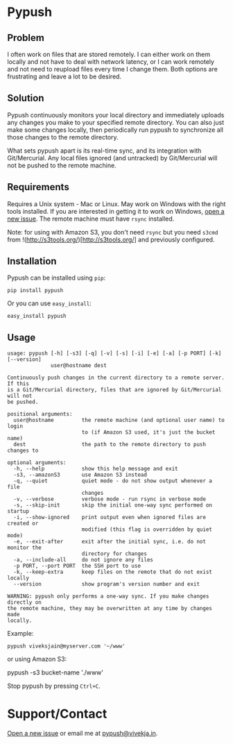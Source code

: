 Pypush
======

Problem
-------
I often work on files that are stored remotely. I can either work on them
locally and not have to deal with network latency, or I can work remotely and
not need to reupload files every time I change them. Both options are
frustrating and leave a lot to be desired.

Solution
--------
Pypush continuously monitors your local directory and immediately uploads any
changes you make to your specified remote directory. You can also just make some
changes locally, then periodically run pypush to synchronize all those changes
to the remote directory.

What sets pypush apart is its real-time sync, and its integration with
Git/Mercurial. Any local files ignored (and untracked) by Git/Mercurial will not
be pushed to the remote machine.

Requirements
------------
Requires a Unix system - Mac or Linux. May work on Windows with the right tools
installed. If you are interested in getting it to work on Windows, [open a new
issue](https://github.com/viveksjain/pypush/issues/new). The remote machine must
have `rsync` installed.

Note: for using with Amazon S3, you don't need `rsync` but you need `s3cmd` from
!(http://s3tools.org/)[http://s3tools.org/] and previously configured.

Installation
------------
Pypush can be installed using `pip`:

    pip install pypush

Or you can use `easy_install`:

    easy_install pypush

Usage
-----
```
usage: pypush [-h] [-s3] [-q] [-v] [-s] [-i] [-e] [-a] [-p PORT] [-k] [--version]
              user@hostname dest

Continuously push changes in the current directory to a remote server. If this
is a Git/Mercurial directory, files that are ignored by Git/Mercurial will not
be pushed.

positional arguments:
  user@hostname         the remote machine (and optional user name) to login
                        to (if Amazon S3 used, it's just the bucket name)
  dest                  the path to the remote directory to push changes to

optional arguments:
  -h, --help            show this help message and exit
  -s3, --amazonS3       use Amazon S3 instead
  -q, --quiet           quiet mode - do not show output whenever a file
                        changes
  -v, --verbose         verbose mode - run rsync in verbose mode
  -s, --skip-init       skip the initial one-way sync performed on startup
  -i, --show-ignored    print output even when ignored files are created or
                        modified (this flag is overridden by quiet mode)
  -e, --exit-after      exit after the initial sync, i.e. do not monitor the
                        directory for changes
  -a, --include-all     do not ignore any files
  -p PORT, --port PORT  the SSH port to use
  -k, --keep-extra      keep files on the remote that do not exist locally
  --version             show program's version number and exit

WARNING: pypush only performs a one-way sync. If you make changes directly on
the remote machine, they may be overwritten at any time by changes made
locally.
```

Example:

	pypush viveksjain@myserver.com '~/www'

or using Amazon S3:

  pypush -s3 bucket-name './www'

Stop pypush by pressing `Ctrl+C`.

Support/Contact
===============
[Open a new issue](https://github.com/viveksjain/pypush/issues/new) or email me
at [pypush@vivekja.in](mailto:pypush@vivekja.in).
